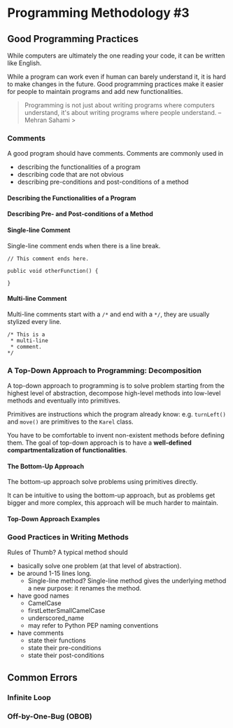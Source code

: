 # Programming Methodology #3
## Good Programming Practices
While computers are ultimately the one reading your code, it can be written like English.

While a program can work even if human can barely understand it, it is hard to make changes in the future. Good programming practices make it easier for people to maintain programs and add new functionalities.

> Programming is not just about writing programs where computers understand, it's about writing programs where people understand. – Mehran Sahami >

### Comments
A good program should have comments. Comments are commonly used in
- describing the functionalities of a program
- describing code that are not obvious
- describing pre-conditions and post-conditions of a method

#### Describing the Functionalities of a Program


#### Describing Pre- and Post-conditions of a Method


#### Single-line Comment
Single-line comment ends when there is a line break.
```
// This comment ends here.

public void otherFunction() {
   
}
```

#### Multi-line Comment
Multi-line comments start with a `/*` and end with a `*/`, they are usually stylized every line.
```
/* This is a
 * multi-line
 * comment.
*/
```

### A Top-Down Approach to Programming: Decomposition
A top-down approach to programming is to solve problem starting from the highest level of abstraction, decompose high-level methods into low-level methods and eventually into primitives.

Primitives are instructions which the program already know: e.g. `turnLeft()` and `move()` are primitives to the `Karel` class.

You have to be comfortable to invent non-existent methods before defining them. The goal of top-down approach is to have a **well-defined compartmentalization of functionalities**.

#### The Bottom-Up Approach
The bottom-up approach solve problems using primitives directly.

It can be intuitive to using the bottom-up approach, but as problems get bigger and more complex, this approach will be much harder to maintain.

#### Top-Down Approach Examples


### Good Practices in Writing Methods
Rules of Thumb? A typical method should
- basically solve one problem (at that level of abstraction).
- be around 1-15 lines long.
	- Single-line method? Single-line method gives the underlying method a new purpose: it renames the method.
- have good names
	- CamelCase
	- firstLetterSmallCamelCase
	- underscored_name
	- may refer to Python PEP naming conventions
- have comments
	- state their functions
	- state their pre-conditions
	- state their post-conditions

## Common Errors
### Infinite Loop


### Off-by-One-Bug (OBOB)